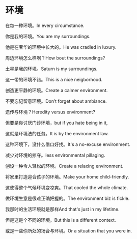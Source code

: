 # 环境

<p><span class="chinese">在每一种环境。</span><span class="english">In every circumstance.</span></p>

<p><span class="chinese">你是我的环境。</span><span class="english">You are my surroundings.</span></p>

<p><span class="chinese">他是在奢华的环境中长大的。</span><span class="english">He was cradled in luxury.</span></p>

<p><span class="chinese">周边环境怎么样啊？</span><span class="english">How bout the surroundings?</span></p>

<p><span class="chinese">土星是我的环境。</span><span class="english">Saturn is my surroundings.</span></p>

<p><span class="chinese">这一带的环境不错。</span><span class="english">This is a nice neigborhood.</span></p>

<p><span class="chinese">创造更平静的环境。</span><span class="english">Create a calmer environment.</span></p>

<p><span class="chinese">不要忘记留意环境。</span><span class="english">Don’t forget about ambiance.</span></p>

<p><span class="chinese">遗传与环境？</span><span class="english">Heredity versus environment?</span></p>

<p><span class="chinese">但要是你讨厌门诊环境，</span><span class="english">but if you hate being in it,</span></p>

<p><span class="chinese">这就是环境法的任务。</span><span class="english">It is by the environment law.</span></p>

<p><span class="chinese">这种环境下，没什么借口好找。</span><span class="english">It's a no-excuse environment.</span></p>

<p><span class="chinese">减少对环境的掠夺。</span><span class="english">less environmental pillaging.</span></p>

<p><span class="chinese">创设一种令人轻松的环境。</span><span class="english">Create a relaxing environment.</span></p>

<p><span class="chinese">将家里打造迎合孩子的环境。</span><span class="english">Make your home child-friendly.</span></p>

<p><span class="chinese">这使得整个气候环境变凉爽。</span><span class="english">That cooled the whole climate.</span></p>

<p><span class="chinese">做环境生意是很难正确把握的。</span><span class="english">The environment biz is fickle.</span></p>

<p><span class="chinese">我那时的生活环境就是那样</span><span class="english">And that's just in my lifetime.</span></p>

<p><span class="chinese">但是这是个不同的环境。</span><span class="english">But this is a different context.</span></p>

<p><span class="chinese">或是一些你所处的场合与环境。</span><span class="english">Or a situation that you were in.</span></p>

